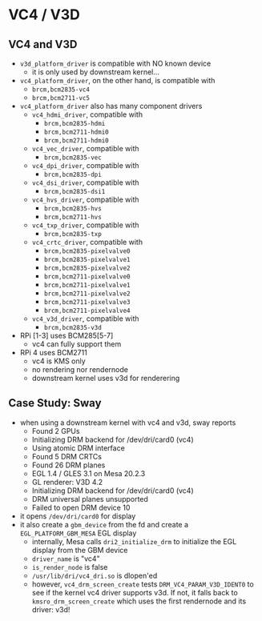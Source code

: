 VC4 / V3D
=========

## VC4 and V3D

- `v3d_platform_driver` is compatible with NO known device
  - it is only used by downstream kernel...
- `vc4_platform_driver`, on the other hand, is compatible with
  - `brcm,bcm2835-vc4`
  - `brcm,bcm2711-vc5`
- `vc4_platform_driver` also has many component drivers
  - `vc4_hdmi_driver`, compatible with
    - `brcm,bcm2835-hdmi`
    - `brcm,bcm2711-hdmi0`
    - `brcm,bcm2711-hdmi0`
  - `vc4_vec_driver`, compatible with
    - `brcm,bcm2835-vec`
  - `vc4_dpi_driver`, compatible with
    - `brcm,bcm2835-dpi`
  - `vc4_dsi_driver`, compatible with
    - `brcm,bcm2835-dsi1`
  - `vc4_hvs_driver`, compatible with
    - `brcm,bcm2835-hvs`
    - `brcm,bcm2711-hvs`
  - `vc4_txp_driver`, compatible with
    - `brcm,bcm2835-txp`
  - `vc4_crtc_driver`, compatible with
    - `brcm,bcm2835-pixelvalve0`
    - `brcm,bcm2835-pixelvalve1`
    - `brcm,bcm2835-pixelvalve2`
    - `brcm,bcm2711-pixelvalve0`
    - `brcm,bcm2711-pixelvalve1`
    - `brcm,bcm2711-pixelvalve2`
    - `brcm,bcm2711-pixelvalve3`
    - `brcm,bcm2711-pixelvalve4`
  - `vc4_v3d_driver`, compatible with
    - `brcm,bcm2835-v3d`
- RPi [1-3] uses BCM285[5-7]
  - vc4 can fully support them
- RPi 4 uses BCM2711
  - vc4 is KMS only
  - no rendering nor rendernode
  - downstream kernel uses v3d for renderering

## Case Study: Sway

- when using a downstream kernel with vc4 and v3d, sway reports
  - Found 2 GPUs
  - Initializing DRM backend for /dev/dri/card0 (vc4)
  - Using atomic DRM interface
  - Found 5 DRM CRTCs
  - Found 26 DRM planes
  - EGL 1.4 / GLES 3.1 on Mesa 20.2.3
  - GL renderer: V3D 4.2
  - Initializing DRM backend for /dev/dri/card0 (vc4)
  - DRM universal planes unsupported
  - Failed to open DRM device 10
- it opens `/dev/dri/card0` for display
- it also create a `gbm_device` from the fd and create a
  `EGL_PLATFORM_GBM_MESA` EGL display
  - internally, Mesa calls `dri2_initialize_drm` to initialize the EGL display
    from the GBM device
  - `driver_name` is "vc4"
  - `is_render_node` is false
  - `/usr/lib/dri/vc4_dri.so` is dlopen'ed
  - however, `vc4_drm_screen_create` tests `DRM_VC4_PARAM_V3D_IDENT0` to see
    if the kernel vc4 driver supports v3d. If not, it falls back to
    `kmsro_drm_screen_create` which uses the first rendernode and its driver:
    v3d!
